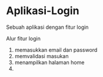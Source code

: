 # Aplikasi-Login
Sebuah aplikasi dengan fitur login

Alur fitur login
1. memasukkan email dan password
2. memvalidasi masukan
3. menampilkan halaman home
4. 
